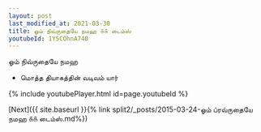 ```yaml
---
layout: post
last_modified_at: 2021-03-30
title: ஓம் நிவ்ருதையே நமஹ ௧௧ டைம்ஸ்
youtubeId: 1Y5COhnA740
---
```

 
 
 ஓம் நிவ்ருதையே நமஹ  
 
 -  மொத்த தியாகத்தின் வடிவம் யார் 
 
  
 
  
 
 
 
 
 
 


{% include youtubePlayer.html id=page.youtubeId %}
 
[Next]({{ site.baseurl }}{% link  split2/_posts/2015-03-24-ஓம் ப்ரவ்ருதையே நமஹ ௧௧ டைம்ஸ்.md%})
 
